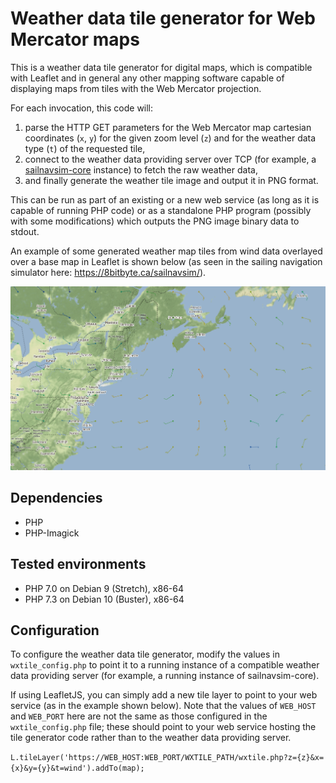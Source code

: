 # Weather data tile generator for Web Mercator maps

This is a weather data tile generator for digital maps, which is compatible with Leaflet and in general any other mapping software capable of displaying maps from tiles with the Web Mercator projection.

For each invocation, this code will:
1. parse the HTTP GET parameters for the Web Mercator map cartesian coordinates (`x`, `y`) for the given zoom level (`z`) and for the weather data type (`t`) of the requested tile,
2. connect to the weather data providing server over TCP (for example, a [sailnavsim-core](https://github.com/ls4096/sailnavsim-core) instance) to fetch the raw weather data,
3. and finally generate the weather tile image and output it in PNG format.

This can be run as part of an existing or a new web service (as long as it is capable of running PHP code) or as a standalone PHP program (possibly with some modifications) which outputs the PNG image binary data to stdout.

An example of some generated weather map tiles from wind data overlayed over a base map in Leaflet is shown below (as seen in the sailing navigation simulator here: https://8bitbyte.ca/sailnavsim/).

<img src="https://raw.githubusercontent.com/ls4096/map-wxtile-generator/master/examples/wind-example.png" />

## Dependencies

- PHP
- PHP-Imagick

## Tested environments

- PHP 7.0 on Debian 9 (Stretch), x86-64
- PHP 7.3 on Debian 10 (Buster), x86-64

## Configuration

To configure the weather data tile generator, modify the values in `wxtile_config.php` to point it to a running instance of a compatible weather data providing server (for example, a running instance of sailnavsim-core).

If using LeafletJS, you can simply add a new tile layer to point to your web service (as in the example shown below). Note that the values of `WEB_HOST` and `WEB_PORT` here are not the same as those configured in the `wxtile_config.php` file; these should point to your web service hosting the tile generator code rather than to the weather data providing server.

`L.tileLayer('https://WEB_HOST:WEB_PORT/WXTILE_PATH/wxtile.php?z={z}&x={x}&y={y}&t=wind').addTo(map);`
